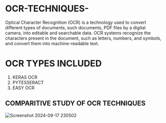 # OCR-TECHNIQUES-
Optical Character Recognition (OCR) is a technology used to convert different types of documents, such  documents, PDF files by a digital camera, into editable and searchable data. OCR systems recognize the characters present in the document, such as letters, numbers, and symbols, and convert them into machine-readable text.

# OCR TYPES INCLUDED 
<ol>
  <li>KERAS OCR</li>
  <li>PYTESSERACT</li>
  <li>EASY OCR</li>
</ol>

## COMPARITIVE STUDY OF OCR TECHNIQUES 
![Screenshot 2024-09-17 230502](https://github.com/user-attachments/assets/c2abcddb-364d-42d9-b98d-7255b5e9ece3)
